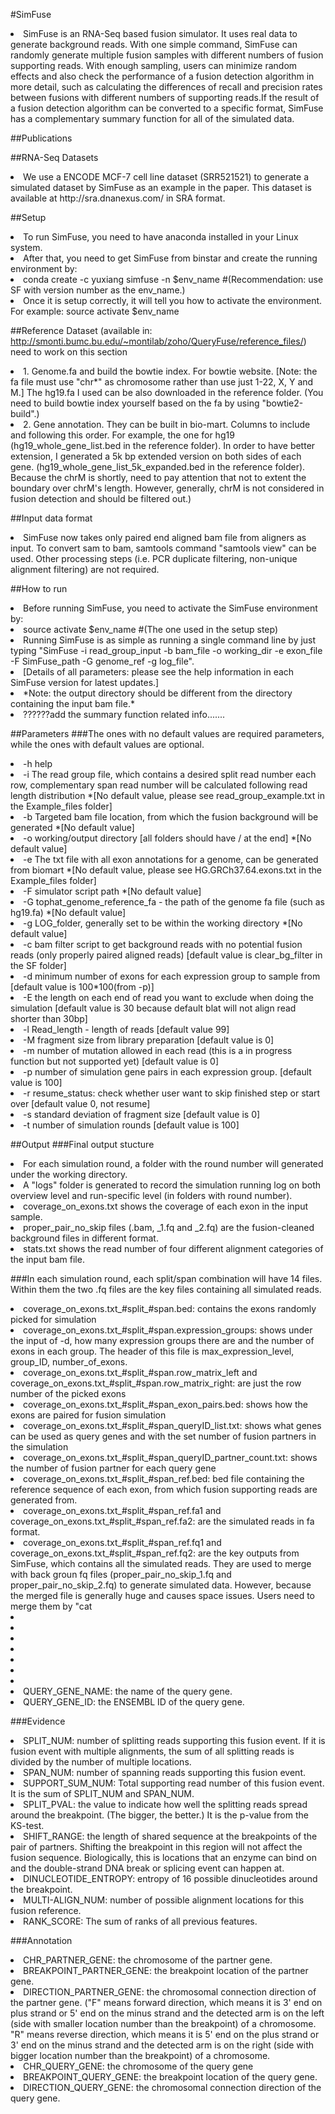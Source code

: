 #SimFuse
<li>SimFuse is an RNA-Seq based fusion simulator. It uses real data to generate background reads. With one simple command, SimFuse can randomly generate multiple fusion samples with different numbers of fusion supporting reads. With enough sampling, users can minimize random effects and also check the performance of a fusion detection algorithm in more detail, such as calculating the differences of recall and precision rates between fusions with different numbers of supporting reads.If the result of a fusion detection algorithm can be converted to a specific format, SimFuse has a complementary summary function for all of the simulated data. </li>


##Publications


##RNA-Seq Datasets
<li>We use a ENCODE MCF-7 cell line dataset (SRR521521) to generate a simulated dataset by SimFuse as an example in the paper. This dataset is available at http://sra.dnanexus.com/ in SRA format. </li>



##Setup
<li>To run SimFuse, you need to have anaconda installed in your Linux system.</li>
<li>After that, you need to get SimFuse from binstar and create the running environment by:</li>
<li> conda create -c yuxiang simfuse -n $env_name #(Recommendation: use SF with version number as the env_name.) </li>
<li>Once it is setup correctly, it will tell you how to activate the environment. For example: source activate $env_name </li>




##Reference Dataset (available in: http://smonti.bumc.bu.edu/~montilab/zoho/QueryFuse/reference_files/) need to work on this section
<li>1.	Genome.fa and build the bowtie index. For bowtie website. [Note: the fa file must use "chr*" as chromosome rather than use just 1-22, X, Y and M.] The hg19.fa I used can be also downloaded in the reference folder. (You need to build bowtie index yourself based on the fa by using "bowtie2-build".)</li>
<li>2.	Gene annotation. They can be built in bio-mart. Columns to include and following this order. For example, the one for hg19 (hg19_whole_gene_list.bed in the reference folder). In order to have better extension, I generated a 5k bp extended version on both sides of each gene. (hg19_whole_gene_list_5k_expanded.bed in the reference folder). Because the chrM is shortly, need to pay attention that not to extent the boundary over chrM's length. However, generally, chrM is not considered in fusion detection and should be filtered out.)</li>



##Input data format</li>
<li>SimFuse now takes only paired end aligned bam file from aligners as input. To convert sam to bam, samtools command "samtools view" can be used. Other processing steps (i.e. PCR duplicate filtering, non-unique alignment filtering) are not required.</li>



##How to run
<li>Before running SimFuse, you need to activate the SimFuse environment by:</li>
<li> source activate $env_name #(The one used in the setup step) </li>
<li>Running SimFuse is as simple as running a single command line by just typing "SimFuse -i read_group_input -b bam_file -o working_dir -e exon_file -F SimFuse_path -G genome_ref -g log_file". </li>
<li>[Details of all parameters: please see the help information in each SimFuse version for latest updates.]</li>
<li>*Note: the output directory should be different from the directory containing the input bam file.*</li>
<li>??????add the summary function related info.......</li>

##Parameters
###The ones with no default values are required parameters, while the ones with default values are optional.
<li>-h help
<li>-i The read group file, which contains a desired split read number each row, complementary span read number will
       be calculated following read length distribution								        *[No default value, please see read_group_example.txt in the Example_files folder]</li>
<li>-b Targeted bam file location, from which the fusion background will be generated		                        *[No default value]</li>
<li>-o working/output directory [all folders should have / at the end]                                                  *[No default value]</li>
<li>-e The txt file with all exon annotations for a genome, can be generated from biomart		                *[No default value, please see HG.GRCh37.64.exons.txt in the Example_files folder]</li>
<li>-F simulator script path                                                                                            *[No default value]</li>
<li>-G tophat_genome_reference_fa - the path of the genome fa file (such as hg19.fa)                                    *[No default value]</li>
<li>-g LOG_folder, generally set to be within the working directory                                                     *[No default value]</li>
<li>-c bam filter script to get background reads with no potential fusion reads (only properly paired aligned reads)    [default value is clear_bg_filter in the SF folder]</li>
<li>-d minimum number of exons for each expression group to sample from 		                                [default value is 100*100(from -p)]</li>
<li>-E the length on each end of read you want to exclude when doing the simulation					[default value is 30 because default blat will not align read shorter than 30bp]</li>
<li>-l Read_length - length of reads		                                                                        [default value 99]</li>
<li>-M fragment size from library preparation                                                                           [default value is 0]</li>
<li>-m number of mutation allowed in each read (this is a in progress function but not supported yet)                   [default value is 0]</li>
<li>-p number of simulation gene pairs in each expression group.                                                        [default value is 100]</li>
<li>-r resume_status: check whether user want to skip finished step or start over                                       [default value 0, not resume]</li>
<li>-s standard deviation of fragment size                                                                              [default value is 0]</li>
<li>-t number of simulation rounds 											[default value is 100]</li>

##Output
###Final output stucture
<li>For each simulation round, a folder with the round number will generated under the working directory.</li>
<li>A "logs" folder is generated to record the simulation running log on both overview level and run-specific level (in folders with round number).</li>
<li>coverage_on_exons.txt shows the coverage of each exon in the input sample.</li>
<li>proper_pair_no_skip files (.bam, _1.fq and _2.fq) are the fusion-cleaned background files in different format.</li>
<li>stats.txt shows the read number of four different alignment categories of the input bam file.</li>



###In each simulation round, each split/span combination will have 14 files. Within them the two .fq files are the key files containing all simulated reads.
<li>coverage_on_exons.txt_#split_#span.bed: contains the exons randomly picked for simulation</li>
<li>coverage_on_exons.txt_#split_#span.expression_groups: shows under the input of -d, how many expression groups there are and the number of exons in each group. The header of this file is max_expression_level, group_ID, number_of_exons.</li>
<li>coverage_on_exons.txt_#split_#span.row_matrix_left and coverage_on_exons.txt_#split_#span.row_matrix_right: are just the row number of the picked exons</li>
<li>coverage_on_exons.txt_#split_#span_exon_pairs.bed: shows how the exons are paired for fusion simulation</li>
<li>coverage_on_exons.txt_#split_#span_queryID_list.txt: shows what genes can be used as query genes and with the set number of fusion partners in the simulation</li>
<li>coverage_on_exons.txt_#split_#span_queryID_partner_count.txt: shows the number of fusion partner for each query gene</li>
<li>coverage_on_exons.txt_#split_#span_ref.bed: bed file containing the reference sequence of each exon, from which fusion supporting reads are generated from.</li>
<li>coverage_on_exons.txt_#split_#span_ref.fa1 and coverage_on_exons.txt_#split_#span_ref.fa2: are the simulated reads in fa format.</li>
<li>coverage_on_exons.txt_#split_#span_ref.fq1 and coverage_on_exons.txt_#split_#span_ref.fq2: are the key outputs from SimFuse, which contains all the simulated reads. They are used to merge with back groun fq files (proper_pair_no_skip_1.fq and proper_pair_no_skip_2.fq) to generate simulated data. However, because the merged file is generally huge and causes space issues. Users need to merge them by "cat </li>
<li></li>
<li></li>
<li></li>
<li></li>
<li></li>
<li></li>
<li></li>
<li>QUERY_GENE_NAME: the name of the query gene.</li>
<li>QUERY_GENE_ID: the ENSEMBL ID of the query gene.</li>

###Evidence 
<li>SPLIT_NUM: number of splitting reads supporting this fusion event. If it is fusion event with multiple alignments, the sum of all splitting reads is divided by the number of multiple locations.</li>
<li>SPAN_NUM: number of spanning reads supporting this fusion event.</li>
<li>SUPPORT_SUM_NUM: Total supporting read number of this fusion event. It is the sum of SPLIT_NUM and SPAN_NUM.</li>
<li>SPLIT_PVAL: the value to indicate how well the splitting reads spread around the breakpoint. (The bigger, the better.) It is the p-value from the KS-test.</li>
<li>SHIFT_RANGE: the length of shared sequence at the breakpoints of the pair of partners. Shifting the breakpoint in this region will not affect the fusion sequence. Biologically, this is locations that an enzyme can bind on and the double-strand DNA break or splicing event can happen at.</li>
<li>DINUCLEOTIDE_ENTROPY: entropy of 16 possible dinucleotides around the breakpoint.</li>
<li>MULTI-ALIGN_NUM: number of possible alignment locations for this fusion reference.</li>
<li>RANK_SCORE: The sum of ranks of all previous features.</li>


###Annotation
<li>CHR_PARTNER_GENE: the chromosome of the partner gene.</li>
<li>BREAKPOINT_PARTNER_GENE: the breakpoint location of the partner gene.</li>
<li>DIRECTION_PARTNER_GENE: the chromosomal connection direction of the partner gene. ("F" means forward direction, which means it is 3' end on plus strand or 5' end on the minus strand and the detected arm is on the left (side with smaller location number than the breakpoint) of a chromosome. "R" means reverse direction, which means it is 5' end on the plus strand or 3' end on the minus strand and the detected arm is on the right (side with bigger location number than the breakpoint) of a chromosome.</li>
<li>CHR_QUERY_GENE: the chromosome of the query gene</li>
<li>BREAKPOINT_QUERY_GENE: the breakpoint location of the query gene.</li>
<li>DIRECTION_QUERY_GENE: the chromosomal connection direction of the query gene.</li>

